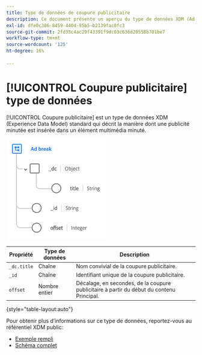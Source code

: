 ```yaml
---
title: Type de données de coupure publicitaire
description: Ce document présente un aperçu du type de données XDM (Ad break Experience Data Model).
exl-id: dfe0c386-8459-440d-95b5-b2139fac0fc3
source-git-commit: 2fd35c4ac29f43391f9dc03c636d20558b701be7
workflow-type: tm+mt
source-wordcount: '125'
ht-degree: 16%

---
```


# [!UICONTROL Coupure publicitaire] type de données

[!UICONTROL Coupure publicitaire] est un type de données XDM (Experience Data Model) standard qui décrit la manière dont une publicité minutée est insérée dans un élément multimédia minuté.

![Structure du type de données](../images/data-types/ad-break.png)

| Propriété | Type de données | Description |
| --- | --- | --- |
| `_dc.title` | Chaîne | Nom convivial de la coupure publicitaire. |
| `_id` | Chaîne | Identifiant unique de la coupure publicitaire. |
| `offset` | Nombre entier | Décalage, en secondes, de la coupure publicitaire à partir du début du contenu Principal. |

{style="table-layout:auto"}

Pour obtenir plus d’informations sur ce type de données, reportez-vous au référentiel XDM public:

* [Exemple rempli](https://github.com/adobe/xdm/blob/master/components/datatypes/marketing/advertising-break.example.1.json)
* [Schéma complet](https://github.com/adobe/xdm/blob/master/components/datatypes/marketing/advertising-break.schema.json)
